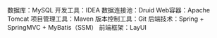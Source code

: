 数据库：MySQL
开发工具：IDEA
数据连接池：Druid
Web容器：Apache Tomcat
项目管理工具：Maven
版本控制工具：Git
后端技术：Spring + SpringMVC + MyBatis（SSM）
前端框架：LayUI

